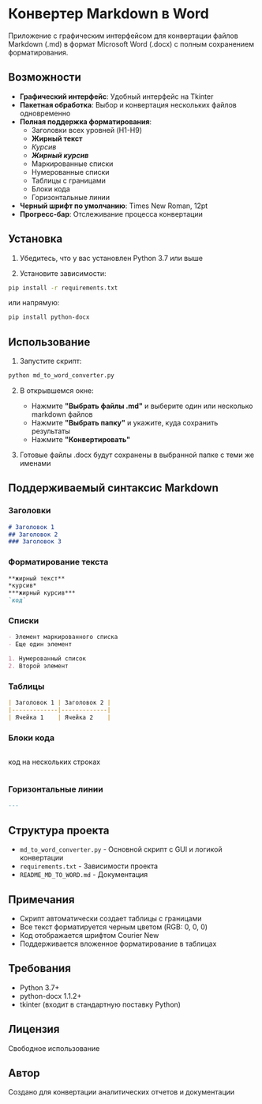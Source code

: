 # Конвертер Markdown в Word

Приложение с графическим интерфейсом для конвертации файлов Markdown (.md) в формат Microsoft Word (.docx) с полным сохранением форматирования.

## Возможности

- **Графический интерфейс**: Удобный интерфейс на Tkinter
- **Пакетная обработка**: Выбор и конвертация нескольких файлов одновременно
- **Полная поддержка форматирования**:
  - Заголовки всех уровней (H1-H9)
  - **Жирный текст**
  - *Курсив*
  - ***Жирный курсив***
  - Маркированные списки
  - Нумерованные списки
  - Таблицы с границами
  - Блоки кода
  - Горизонтальные линии
- **Черный шрифт по умолчанию**: Times New Roman, 12pt
- **Прогресс-бар**: Отслеживание процесса конвертации

## Установка

1. Убедитесь, что у вас установлен Python 3.7 или выше

2. Установите зависимости:
```bash
pip install -r requirements.txt
```

или напрямую:
```bash
pip install python-docx
```

## Использование

1. Запустите скрипт:
```bash
python md_to_word_converter.py
```

2. В открывшемся окне:
   - Нажмите **"Выбрать файлы .md"** и выберите один или несколько markdown файлов
   - Нажмите **"Выбрать папку"** и укажите, куда сохранить результаты
   - Нажмите **"Конвертировать"**

3. Готовые файлы .docx будут сохранены в выбранной папке с теми же именами

## Поддерживаемый синтаксис Markdown

### Заголовки
```markdown
# Заголовок 1
## Заголовок 2
### Заголовок 3
```

### Форматирование текста
```markdown
**жирный текст**
*курсив*
***жирный курсив***
`код`
```

### Списки
```markdown
- Элемент маркированного списка
- Еще один элемент

1. Нумерованный список
2. Второй элемент
```

### Таблицы
```markdown
| Заголовок 1 | Заголовок 2 |
|-------------|-------------|
| Ячейка 1    | Ячейка 2    |
```

### Блоки кода
```markdown
```
код на нескольких
строках
```
```

### Горизонтальные линии
```markdown
---
```

## Структура проекта

- `md_to_word_converter.py` - Основной скрипт с GUI и логикой конвертации
- `requirements.txt` - Зависимости проекта
- `README_MD_TO_WORD.md` - Документация

## Примечания

- Скрипт автоматически создает таблицы с границами
- Все текст форматируется черным цветом (RGB: 0, 0, 0)
- Код отображается шрифтом Courier New
- Поддерживается вложенное форматирование в таблицах

## Требования

- Python 3.7+
- python-docx 1.1.2+
- tkinter (входит в стандартную поставку Python)

## Лицензия

Свободное использование

## Автор

Создано для конвертации аналитических отчетов и документации

